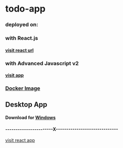 # todo-app

### deployed on:
### with React.js
  #### [visit react url](https://ars-todoapp.surge.sh/)
  
###  with Advanced Javascript v2
   #### [visit app](http://mytodo-app.surge.sh/)

### [Docker Image](https://hub.docker.com/r/arsalansheikh/todo-app2)




## Desktop App
  #### Download for [Windows](https://github.com/ARSSHEIKH/todo-app/raw/master/todo-app-js-v1.0.1/desktop-app/Download%20Desktop%20App/win/TodoApp-win32-ia32.rar)
   

#### -----------------------X------------------------------
[visit react app](http://ars-webprojects.surge.sh/)

